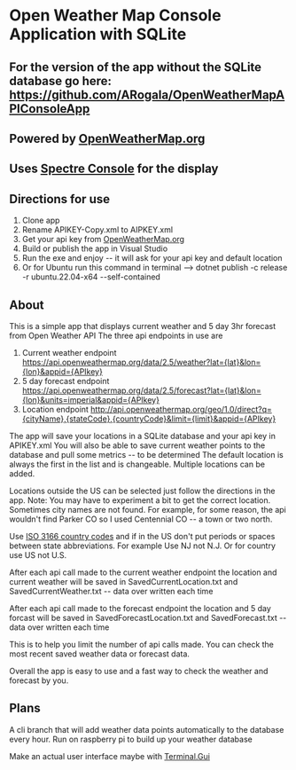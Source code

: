 # Open Weather Map Console Application with SQLite

## For the version of the app without the SQLite database go here: https://github.com/ARogala/OpenWeatherMapAPIConsoleApp
## Powered by [OpenWeatherMap.org](https://openweathermap.org/)
## Uses [Spectre Console](https://github.com/spectreconsole/spectre.console) for the display

## Directions for use

1. Clone app
2. Rename APIKEY-Copy.xml to AIPKEY.xml
3. Get your api key from [OpenWeatherMap.org](https://openweathermap.org/)
3. Build or publish the app in Visual Studio
4. Run the exe and enjoy -- it will ask for your api key and default location
5. Or for Ubuntu run this command in terminal --> dotnet publish -c release -r ubuntu.22.04-x64 --self-contained

## About
This is a simple app that displays current weather and 5 day 3hr forecast from Open Weather API
The three api endpoints in use are 

1. Current weather endpoint https://api.openweathermap.org/data/2.5/weather?lat={lat}&lon={lon}&appid={APIkey}
2. 5 day forecast endpoint https://api.openweathermap.org/data/2.5/forecast?lat={lat}&lon={lon}&units=imperial&appid={APIkey}
3. Location endpoint http://api.openweathermap.org/geo/1.0/direct?q={cityName},{stateCode},{countryCode}&limit={limit}&appid={APIkey}

The app will save your locations in a SQLite database and your api key in APIKEY.xml
You will also be able to save current weather points to the database and pull some metrics -- to be determined
The default location is always the first in the list and is changeable.
Multiple locations can be added. 

Locations outside the US can be selected just follow the directions in the app.
Note: You may have to experiment a bit to get the correct location. Sometimes city names are not found.
For example, for some reason, the api wouldn't find Parker CO so I used Centennial CO -- a town or two north. 

Use [ISO 3166 country codes](https://en.wikipedia.org/wiki/List_of_ISO_3166_country_codes) and if in the US don't put periods or spaces between 
state abbreviations. For example Use NJ not N.J. Or for country use US not U.S. 

After each api call made to the current weather endpoint the location and current weather will be saved
in SavedCurrentLocation.txt and SavedCurrentWeather.txt -- data over written each time

After each api call made to the forecast endpoint the location and 5 day forcast will be saved 
in SavedForecastLocation.txt and SavedForecast.txt -- data over written each time

This is to help you limit the number of api calls made. You can check the most recent saved weather data or forecast data.

Overall the app is easy to use and a fast way to check the weather and forecast by you.

## Plans
A cli branch that will add weather data points automatically to the database every hour. Run on raspberry pi to build up your weather database

Make an actual user interface maybe with [Terminal.Gui](https://github.com/gui-cs/Terminal.Gui)


